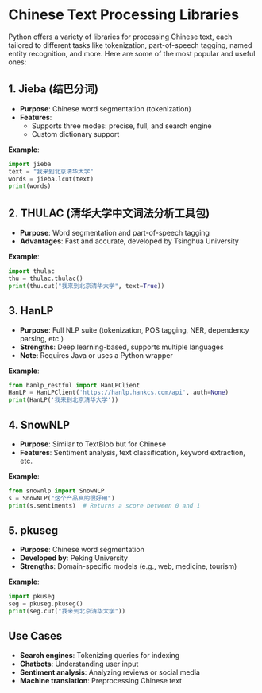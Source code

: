 # Chinese Text Processing Libraries

Python offers a variety of libraries for processing Chinese text, each tailored to different tasks like tokenization, part-of-speech tagging, named entity recognition, and more. Here are some of the most popular and useful ones:

## 1. Jieba (结巴分词)

- **Purpose**: Chinese word segmentation (tokenization)
- **Features**:
  - Supports three modes: precise, full, and search engine
  - Custom dictionary support

**Example**:
```python
import jieba
text = "我来到北京清华大学"
words = jieba.lcut(text)
print(words)
```

## 2. THULAC (清华大学中文词法分析工具包)

- **Purpose**: Word segmentation and part-of-speech tagging
- **Advantages**: Fast and accurate, developed by Tsinghua University

**Example**:
```python
import thulac
thu = thulac.thulac()
print(thu.cut("我来到北京清华大学", text=True))
```

## 3. HanLP

- **Purpose**: Full NLP suite (tokenization, POS tagging, NER, dependency parsing, etc.)
- **Strengths**: Deep learning-based, supports multiple languages
- **Note**: Requires Java or uses a Python wrapper

**Example**:
```python
from hanlp_restful import HanLPClient
HanLP = HanLPClient('https://hanlp.hankcs.com/api', auth=None)
print(HanLP('我来到北京清华大学'))
```

## 4. SnowNLP

- **Purpose**: Similar to TextBlob but for Chinese
- **Features**: Sentiment analysis, text classification, keyword extraction, etc.

**Example**:
```python
from snownlp import SnowNLP
s = SnowNLP("这个产品真的很好用")
print(s.sentiments)  # Returns a score between 0 and 1
```

## 5. pkuseg

- **Purpose**: Chinese word segmentation
- **Developed by**: Peking University
- **Strengths**: Domain-specific models (e.g., web, medicine, tourism)

**Example**:
```python
import pkuseg
seg = pkuseg.pkuseg()
print(seg.cut("我来到北京清华大学"))
```

## Use Cases

- **Search engines**: Tokenizing queries for indexing
- **Chatbots**: Understanding user input
- **Sentiment analysis**: Analyzing reviews or social media
- **Machine translation**: Preprocessing Chinese text 